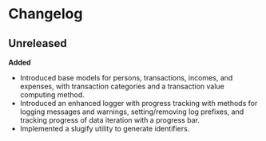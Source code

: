 # Changelog

## Unreleased

**Added**

- Introduced base models for persons, transactions, incomes, and expenses,
  with transaction categories and a transaction value computing method.
- Introduced an enhanced logger with progress tracking with methods for logging messages and warnings,
  setting/removing log prefixes, and tracking progress of data iteration with a progress bar.
- Implemented a slugify utility to generate identifiers.
